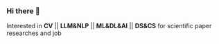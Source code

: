 ### Hi there 👋

Interested in **CV** || **LLM&NLP** || **ML&DL&AI** || **DS&CS** for scientific paper researches and job
